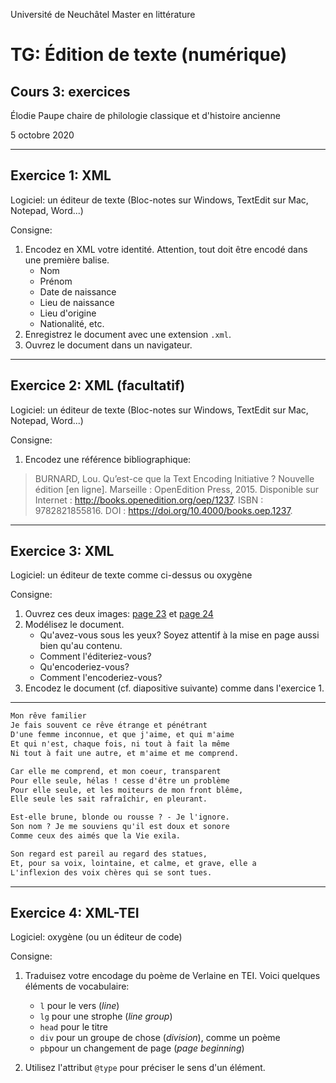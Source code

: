Université de Neuchâtel
Master en littérature

# TG: Édition de texte (numérique)
## Cours 3: exercices

Élodie Paupe 
chaire de philologie classique et d'histoire ancienne

5 octobre 2020

---

## Exercice 1: XML

Logiciel: un éditeur de texte (Bloc-notes sur Windows, TextEdit sur Mac, Notepad, Word...)

Consigne: 
1. Encodez en XML votre identité. Attention, tout doit être encodé dans une première balise.
    - Nom 
    - Prénom
    - Date de naissance 
    - Lieu de naissance 
    - Lieu d'origine
    - Nationalité, etc.
1.  Enregistrez le document avec une extension `.xml`.
1. Ouvrez le document dans un navigateur. 

---

## Exercice 2: XML (facultatif)

Logiciel: un éditeur de texte (Bloc-notes sur Windows, TextEdit sur Mac, Notepad, Word...)

Consigne: 
1. Encodez une référence bibliographique:

> BURNARD, Lou. Qu’est-ce que la Text Encoding Initiative ? Nouvelle édition [en ligne]. Marseille : OpenEdition Press, 2015. Disponible sur Internet : <http://books.openedition.org/oep/1237>. ISBN : 9782821855816. DOI : https://doi.org/10.4000/books.oep.1237.

--- 

## Exercice 3: XML

Logiciel: un éditeur de texte comme ci-dessus ou oxygène

Consigne: 
1. Ouvrez ces deux images: [page 23](https://github.com/elodiepaupe/UNINE_edition-numerique/blob/master/Cours%203/exercices/Verlaine1.jpeg) et [page 24](https://github.com/elodiepaupe/UNINE_edition-numerique/blob/master/Cours%203/exercices/Verlaine2.jpeg)
1. Modélisez le document. 
    * Qu'avez-vous sous les yeux? Soyez attentif à la mise en page aussi bien qu'au contenu.
    * Comment l'éditeriez-vous?
    * Qu'encoderiez-vous?
    * Comment l'encoderiez-vous?
1. Encodez le document (cf. diapositive suivante) comme dans l'exercice 1.

--- 

```txt
Mon rêve familier
Je fais souvent ce rêve étrange et pénétrant
D'une femme inconnue, et que j'aime, et qui m'aime
Et qui n'est, chaque fois, ni tout à fait la même
Ni tout à fait une autre, et m'aime et me comprend.

Car elle me comprend, et mon coeur, transparent
Pour elle seule, hélas ! cesse d'être un problème
Pour elle seule, et les moiteurs de mon front blême,
Elle seule les sait rafraîchir, en pleurant.

Est-elle brune, blonde ou rousse ? - Je l'ignore.
Son nom ? Je me souviens qu'il est doux et sonore
Comme ceux des aimés que la Vie exila.

Son regard est pareil au regard des statues,
Et, pour sa voix, lointaine, et calme, et grave, elle a
L'inflexion des voix chères qui se sont tues.
```

---

## Exercice 4: XML-TEI

Logiciel: oxygène (ou un éditeur de code)

Consigne: 
1. Traduisez votre encodage du poème de Verlaine en TEI. Voici quelques éléments de vocabulaire:

    * `l` pour le vers (_line_)
    * `lg` pour une strophe (_line group_)
    * `head` pour le titre
    * `div` pour un groupe de chose (_division_), comme un poème
    * `pb`pour un changement de page (_page beginning_)

1. Utilisez l'attribut `@type` pour préciser le sens d'un élément.
